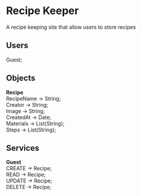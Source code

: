 # Recipe Keeper

A recipe keeping site that allow users to store recipes  

## Users
Guest;  

## Objects

**Recipe**  
RecipeName -> String;  
Creator -> String;  
Image -> String;  
CreatedAt -> Date;  
Materials -> List(String);  
Steps -> List(String);  

## Services

**Guest**  
CREATE -> Recipe;  
READ -> Recipe;  
UPDATE -> Recipe;  
DELETE -> Recipe;  
